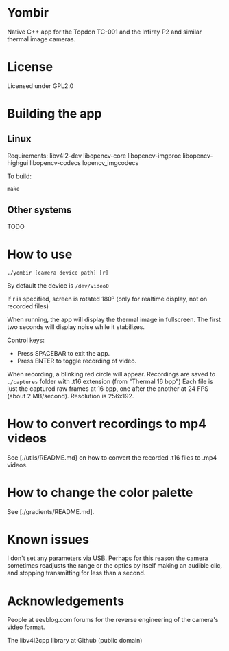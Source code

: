 
# Yombir

Native C++ app for the Topdon TC-001 and the Infiray P2 and similar thermal image cameras.

# License

Licensed under GPL2.0

# Building the app

## Linux

Requirements: libv4l2-dev libopencv-core libopencv-imgproc libopencv-highgui libopencv-codecs lopencv_imgcodecs

To build:

```
make
```

## Other systems

TODO

# How to use

```./yombir [camera device path] [r]```

By default the device is ```/dev/video0```

If r is specified, screen is rotated 180º (only for realtime display, not on recorded files)

When running, the app will  display the thermal image in fullscreen. The first two seconds will display noise while it stabilizes.

Control keys:
- Press SPACEBAR to exit the app.
- Press ENTER to toggle recording of video.

When recording, a blinking red circle will appear. Recordings are saved to ```./captures``` folder with .t16 extension (from "Thermal 16 bpp")
Each file is just the captured raw frames at 16 bpp, one after the another at 24 FPS (about 2 MB/second). Resolution is 256x192.

# How to convert recordings to mp4 videos

See [./utils/README.md] on how to convert the recorded .t16 files to .mp4 videos.

# How to change the color palette

See [./gradients/README.md].

# Known issues

I don't set any parameters via USB. Perhaps for this reason the camera sometimes readjusts the range or the optics by itself making an audible clic, and stopping transmitting for less than a second.

# Acknowledgements

People at eevblog.com forums for the reverse engineering of the camera's video format.

The libv4l2cpp library at Github (public domain)
